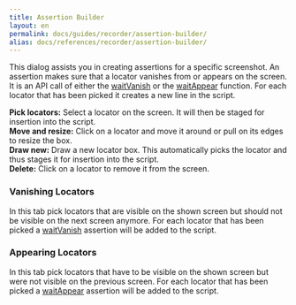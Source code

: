 ```yaml
---
title: Assertion Builder
layout: en
permalink: docs/guides/recorder/assertion-builder/
alias: docs/references/recorder/assertion-builder/
---
```


This dialog assists you in creating assertions for a specific screenshot. An assertion makes sure that a locator vanishes from or appears on the screen. It is an API call of either the <a href="/docs/api/locator#waitVanish">waitVanish</a> or the <a href="/docs/api/locator#waitAppear">waitAppear</a> function. For each locator that has been picked it creates a new line in the script.

<strong>Pick locators:</strong> Select a locator on the screen. It will then be staged for insertion into the script.<br>
<strong>Move and resize:</strong> Click on a locator and move it around or pull on its edges to resize the box.<br>
<strong>Draw new:</strong> Draw a new locator box. This automatically picks the locator and thus stages it for insertion into the script.<br>
<strong>Delete:</strong> Click on a locator to remove it from the screen.


<h3 id="vanish">Vanishing Locators</h3>
In this tab pick locators that are visible on the shown screen but should not be visible on the next screen anymore. For each locator that has been picked a <a href="/docs/api/locator#waitVanish">waitVanish</a> assertion will be added to the script.


<h3 id="appear">Appearing Locators</h3>
In this tab pick locators that have to be visible on the shown screen but were not visible on the previous screen. For each locator that has been picked a <a href="/docs/api/locator#waitAppear">waitAppear</a> assertion will be added to the script.
